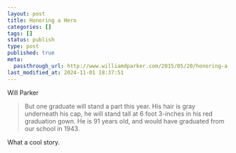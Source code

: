 ```yaml
---
layout: post
title: Honoring a Hero
categories: []
tags: []
status: publish
type: post
published: true
meta:
  passthrough_url: http://www.williamdparker.com/2015/05/20/honoring-a-hero-at-this-years-graduation/
last_modified_at: 2024-11-01 18:37:51
---
```


Will Parker


>But one graduate will stand a part this year. His hair is gray underneath his cap, he will stand tall at 6 foot 3-inches in his red graduation gown. He is 91 years old, and would have graduated from our school in 1943.



What a cool story.
